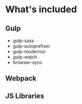 What's included
============
Gulp
------------
* gulp-sass
* gulp-autoprefixer
* gulp-modernizr
* gulp-watch
* browser-sync

Webpack
------------
JS Libraries
------------
